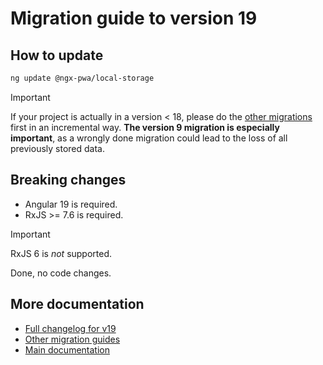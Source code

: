 # Migration guide to version 19

## How to update

```bash
ng update @ngx-pwa/local-storage
```

> [!IMPORTANT]
> If your project is actually in a version < 18, please do the [other migrations](../MIGRATION.md) first in an incremental way. **The version 9 migration is especially important**, as a wrongly done migration could lead to the loss of all previously stored data.

## Breaking changes

- Angular 19 is required.
- RxJS >= 7.6 is required.

> [!IMPORTANT]
> RxJS 6 is *not* supported.

Done, no code changes.

## More documentation

- [Full changelog for v19](../CHANGELOG.md)
- [Other migration guides](../MIGRATION.md)
- [Main documentation](../README.md)
